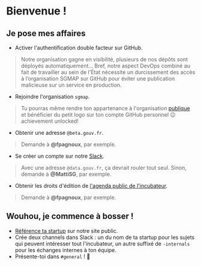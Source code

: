 Bienvenue !
===========

Je pose mes affaires
--------------------

- Activer l'authentification double facteur sur GitHub.

> Notre organisation gagne en visibilité, plusieurs de nos dépôts sont déployés automatiquement… Bref, notre aspect DevOps combiné au fait de travailler au sein de l'État nécessite un durcissement des accès à l’organisation SGMAP sur GitHub pour éviter une publication malicieuse sur un service en production.

- Rejoindre l'organisation `sgmap`.

> Tu pourras même rendre ton appartenance à l'organisation [publique](https://github.com/orgs/sgmap/people) et bénéficier du petit logo sur ton compte GitHub personnel :wink: achievement unlocked!

- Obtenir une adresse `@beta.gouv.fr`.

> Demande à **@fpagnoux**, par exemple.

- Se créer un compte sur notre [Slack](https://startups-detat.slack.com).

> Avec une adresse `@data.gouv.fr`, ça devrait rouler tout seul. Sinon, demande à **@MattiSG**, par exemple.

- Obtenir les droits d'édition de [l'agenda public de l'incubateur](https://calendar.google.com/calendar/embed?src=0ieonqap1r5jeal5ugeuhoovlg%40group.calendar.google.com&ctz=Europe/Paris).

> Demande à **@fpagnoux**, par exemple.


Wouhou, je commence à bosser !
------------------------------

- [Référence ta startup](https://github.com/sgmap/sgmap.github.io/blob/master/CONTRIBUTING.md#ajouter-une-startup) sur notre site public.
- Crée deux channels dans Slack : un du nom de ta startup pour les sujets qui peuvent intéresser tout l'incubateur, un autre suffixé de `-internals` pour les échanges internes à ton équipe.
- Présente-toi dans `#general` !  :wave:
